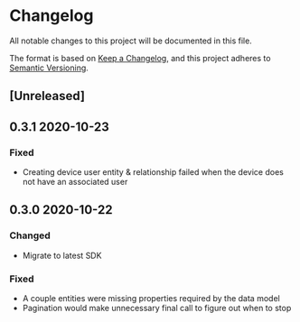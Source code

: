 # Changelog

All notable changes to this project will be documented in this file.

The format is based on [Keep a Changelog](https://keepachangelog.com/en/1.0.0/),
and this project adheres to
[Semantic Versioning](https://semver.org/spec/v2.0.0.html).

## [Unreleased]

## 0.3.1 2020-10-23

### Fixed

- Creating device user entity & relationship failed when the device does not
  have an associated user

## 0.3.0 2020-10-22

### Changed

- Migrate to latest SDK

### Fixed

- A couple entities were missing properties required by the data model
- Pagination would make unnecessary final call to figure out when to stop
